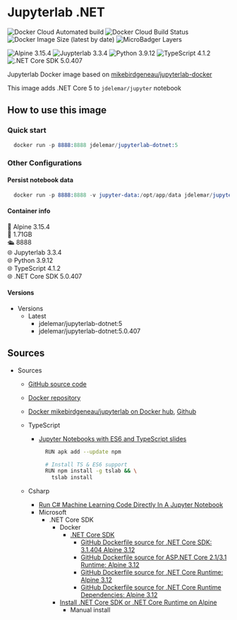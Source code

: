 # Jupyterlab .NET

![Docker Cloud Automated build](https://img.shields.io/docker/cloud/automated/jdelemar/jupyterlab-dotnet)
![Docker Cloud Build Status](https://img.shields.io/docker/cloud/build/jdelemar/jupyterlab-dotnet)
![Docker Image Size (latest by date)](https://img.shields.io/docker/image-size/jdelemar/jupyterlab-dotnet?sort=date)
![MicroBadger Layers](https://img.shields.io/microbadger/layers/jdelemar/jupyterlab-dotnet)

![Alpine 3.15.4](https://img.shields.io/badge/Alpine-3.15.4-blue.svg?style=flat-square)
![Juypterlab 3.3.4](https://img.shields.io/badge/Jupyterlab-3.3.4-blue.svg?style=flat-square)
![Python 3.9.12](https://img.shields.io/badge/Python-3.9.12-blue.svg?style=flat-square)
![TypeScript 4.1.2](https://img.shields.io/badge/TypeScript-4.1.2-blue.svg?style=flat-square)
![.NET Core SDK 5.0.407](https://img.shields.io/badge/.NET%20Core%20SDK-5.0.407-blue.svg?style=flat-square)

Jupyterlab Docker image based on [mikebirdgeneau/jupyterlab-docker](https://github.com/mikebirdgeneau/jupyterlab-docker)

This image adds .NET Core 5 to `jdelemar/jupyter` notebook  

## How to use this image

### Quick start

```s
  docker run -p 8888:8888 jdelemar/jupyterlab-dotnet:5
```

### Other Configurations

#### Persist notebook data

```s
  docker run -p 8888:8888 -v jupyter-data:/opt/app/data jdelemar/jupyterlab-dotnet:5
```

#### Container info

🐧 Alpine 3.15.4  
📏 1.71GB  
🛳 8888  
🌐 Jupyterlab 3.3.4  
🌐 Python 3.9.12  
🌐 TypeScript 4.1.2  
🌐 .NET Core SDK 5.0.407

#### Versions

- Versions
  - Latest
    - jdelemar/jupyterlab-dotnet:5
    - jdelemar/jupyterlab-dotnet:5.0.407

## Sources

- Sources
  - [GitHub source code](https://github.com/JDelemar/dockerfiles/tree/master/jupyterlab-dotnet5)  
  - [Docker repository](https://hub.docker.com/repository/docker/jdelemar/jupyterlab-dotnet)  
  - [Docker mikebirdgeneau/jupyterlab on Docker hub](https://hub.docker.com/r/mikebirdgeneau/jupyterlab), [Github](https://github.com/mikebirdgeneau/jupyterlab-docker)
  - TypeScript
    - [Jupyter Notebooks with ES6 and TypeScript slides](https://slides.com/yearofmoo/jupyter-notebooks-with-es6-and-typescript/fullscreen)

      ```bash
        RUN apk add --update npm

        # Install TS & ES6 support
        RUN npm install -g tslab && \
          tslab install
      ```

  - Csharp
    - [Run C# Machine Learning Code Directly In A Jupyter Notebook](https://medium.com/machinelearningadvantage/run-c-machine-learning-code-directly-in-a-jupyter-notebook-a32e13e40b9c)
    - Microsoft
      - .NET Core SDK
        - Docker
          - [.NET Core SDK](https://hub.docker.com/_/microsoft-dotnet-core-sdk)
            - [GitHub Dockerfile source for .NET Core SDK: 3.1.404 Alpine 3.12](https://github.com/dotnet/dotnet-docker/blob/master/src/sdk/3.1/alpine3.12/amd64/Dockerfile)
            - [GitHub Dockerfile source for ASP.NET Core 2.1/3.1 Runtime: Alpine 3.12](https://github.com/dotnet/dotnet-docker/blob/63b8443439ec2ad494d704ced088e4657ea8f255/src/aspnet/3.1/alpine3.12/amd64/Dockerfile)
            - [GitHub Dockerfile source for .NET Core Runtime: Alpine 3.12](https://github.com/dotnet/dotnet-docker/blob/63b8443439ec2ad494d704ced088e4657ea8f255/src/runtime/3.1/alpine3.12/amd64/Dockerfile)
            - [GitHub Dockerfile source for .NET Core Runtime Dependencies: Alpine 3.12](https://github.com/dotnet/dotnet-docker/blob/c0e8be8a44b47b1dcc2a5b4b2ebd92022087ac0b/src/runtime-deps/3.1/alpine3.12/amd64/Dockerfile)
        - [Install .NET Core SDK or .NET Core Runtime on Alpine](https://docs.microsoft.com/en-us/dotnet/core/install/linux-alpine)
          - Manual install
